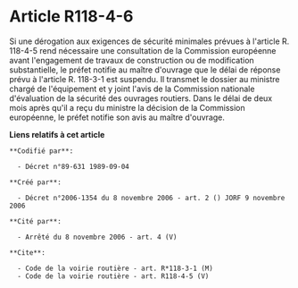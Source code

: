 # Article R118-4-6

Si une dérogation aux exigences de sécurité minimales prévues à l'article R. 118-4-5 rend nécessaire une consultation de la
Commission européenne avant l'engagement de travaux de construction ou de modification substantielle, le préfet notifie au
maître d'ouvrage que le délai de réponse prévu à l'article R. 118-3-1 est suspendu. Il transmet le dossier au ministre chargé
de l'équipement et y joint l'avis de la Commission nationale d'évaluation de la sécurité des ouvrages routiers. Dans le délai
de deux mois après qu'il a reçu du ministre la décision de la Commission européenne, le préfet notifie son avis au maître
d'ouvrage.

**Liens relatifs à cet article**

	**Codifié par**:

	  - Décret n°89-631 1989-09-04

	**Créé par**:

	  - Décret n°2006-1354 du 8 novembre 2006 - art. 2 () JORF 9 novembre 2006

	**Cité par**:

	  - Arrêté du 8 novembre 2006 - art. 4 (V)

	**Cite**:

	  - Code de la voirie routière - art. R*118-3-1 (M)
	  - Code de la voirie routière - art. R118-4-5 (V)
